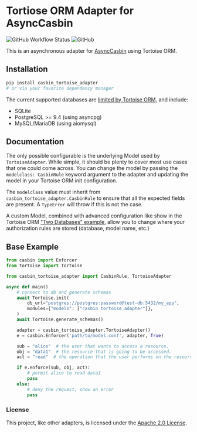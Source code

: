 # Tortiose ORM Adapter for AsyncCasbin

![GitHub Workflow Status](https://img.shields.io/github/workflow/status/thearchitector/casbin-tortoise-adapter/CI?label=testing&style=flat-square)
![GitHub](https://img.shields.io/github/license/thearchitector/casbin-tortoise-adapter?style=flat-square)

This is an asynchronous adapter for [AsyncCasbin](https://pypi.org/project/asynccasbin) using Tortoise ORM.

## Installation

```sh
pip install casbin_tortoise_adapter
# or via your favorite dependency manager
```

The current supported databases are [limited by Tortoise ORM](https://tortoise.github.io/databases.html), and include:

- SQLite
- PostgreSQL >= 9.4 (using asyncpg)
- MySQL/MariaDB (using aiomysql)

## Documentation

The only possible configurable is the underlying Model used by `TortoiseAdapter`. While simple, it should be plenty to cover most use cases that one could come across. You can change the model by passing the `modelclass: CasbinRule` keyword argument to the adapter and updating the model in your Tortoise ORM init configuration.

The `modelclass` value must inherit from `casbin_tortoise_adapter.CasbinRule` to ensure that all the expected fields are present. A `TypeError` will throw if this is not the case.

A custom Model, combined with advanced configuration like show in the Tortoise ORM ["Two Databases" example](https://tortoise.github.io/examples/basic.html#two-databases), allow you to change where your authorization rules are stored (database, model name, etc.)

## Base Example

```python
from casbin import Enforcer
from tortoise import Tortoise

from casbin_tortoise_adapter import CasbinRule, TortoiseAdapter

async def main()
    # connect to db and generate schemas
    await Tortoise.init(
        db_url="postgres://postgres:password@test-db:5432/my_app",
        modules={"models": ["casbin_tortoise_adapter"]},
    )
    await Tortoise.generate_schemas()

    adapter = casbin_tortoise_adapter.TortoiseAdapter()
    e = casbin.Enforcer('path/to/model.conf', adapter, True)

    sub = "alice"  # the user that wants to access a resource.
    obj = "data1"  # the resource that is going to be accessed.
    act = "read"  # the operation that the user performs on the resource.

    if e.enforce(sub, obj, act):
        # permit alice to read data1
        pass
    else:
        # deny the request, show an error
        pass
```

### License

This project, like other adapters, is licensed under the [Apache 2.0 License](LICENSE).
